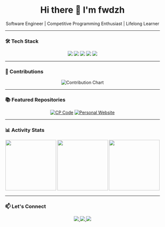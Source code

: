 <h1 align="center">Hi there 👋 I'm fwdzh</h1>
<p align="center">Software Engineer | Competitive Programming Enthusiast | Lifelong Learner</p>

---

### 🛠️ Tech Stack

<p align="center">
  <img src="https://img.shields.io/badge/C%2B%2B-00599C?style=flat&logo=c%2B%2B&logoColor=white" />
  <img src="https://img.shields.io/badge/Python-3776AB?style=flat&logo=python&logoColor=white" />
  <img src="https://img.shields.io/badge/JavaScript-F7DF1E?style=flat&logo=javascript&logoColor=black" />
  <img src="https://img.shields.io/badge/React-61DAFB?style=flat&logo=react&logoColor=black" />
  <img src="https://img.shields.io/badge/Node.js-339933?style=flat&logo=node.js&logoColor=white" />
</p>

---

### 🌟 Contributions

<p align="center">
  <!-- 修正后的贡献图表链接 -->
  <img src="https://ghchart.rshah.org/fwdzh" alt="Contribution Chart"/>
</p>

---

### 📚 Featured Repositories

<div align="center">
  
[![CP Code](https://github-readme-stats.vercel.app/api/pin/?username=fwdzh&repo=cp_code&theme=radical)](https://github.com/fwdzh/cp_code)
[![Personal Website](https://github-readme-stats.vercel.app/api/pin/?username=fwdzh&repo=fwdzh.github.io&theme=radical)](https://github.com/fwdzh/fwdzh.github.io)

</div>

---

### 📊 Activity Stats

<p align="center">
  <img src="https://github-readme-stats.vercel.app/api?username=fwdzh&show_icons=true&theme=radical&hide_title=true&include_all_commits=true" height="165">
  <img src="https://github-readme-streak-stats.herokuapp.com/?user=fwdzh&theme=radical&hide_title=true" height="165">
  <img src="https://github-readme-stats.vercel.app/api/top-langs/?username=fwdzh&layout=compact&theme=radical&hide_title=true" height="165">
</p>

---

### 📫 Let's Connect

<p align="center">
  <a href="mailto:your.email@example.com">
    <img src="https://img.shields.io/badge/Email-D14836?style=for-the-badge&logo=gmail&logoColor=white" />
  </a>
  <a href="https://linkedin.com/in/yourprofile">
    <img src="https://img.shields.io/badge/LinkedIn-0077B5?style=for-the-badge&logo=linkedin&logoColor=white" />
  </a>
  <a href="https://fwdzh.github.io">
    <img src="https://img.shields.io/badge/Portfolio-18A303?style=for-the-badge&logo=About.me&logoColor=white" />
  </a>
</p>
